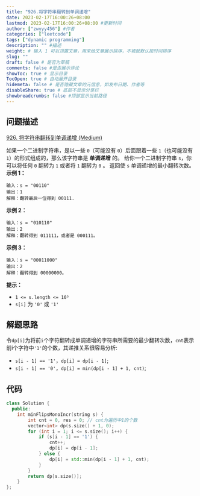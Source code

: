 ```yaml
---
title: "926.将字符串翻转到单调递增"
date: 2023-02-17T16:00:26+08:00
lastmod: 2023-02-17T16:00:26+08:00 #更新时间
author: ["zwyyy456"] #作者
categories: ["leetcode"]
tags: ["dynamic programming"]
description: "" #描述
weight: # 输入 1 可以顶置文章，用来给文章展示排序，不填就默认按时间排序
slug: ""
draft: false # 是否为草稿
comments: false #是否展示评论
showToc: true # 显示目录
TocOpen: true # 自动展开目录
hidemeta: false # 是否隐藏文章的元信息，如发布日期、作者等
disableShare: true # 底部不显示分享栏
showbreadcrumbs: false #顶部显示当前路径
---
```

## 问题描述
[926. 将字符串翻转到单调递增 (Medium)](https://leetcode.cn/problems/flip-string-to-monotone-increasing/)

如果一个二进制字符串，是以一些 `0`（可能没有 `0`）后面跟着一些 `1`（也可能没有
`1`）的形式组成的，那么该字符串是 **单调递增** 的。
给你一个二进制字符串 `s`，你可以将任何 `0` 翻转为 `1` 或者将 `1` 翻转为 `0` 。
返回使 `s` 单调递增的最小翻转次数。
**示例 1：**
```
输入：s = "00110"
输出：1
解释：翻转最后一位得到 00111.
```
**示例 2：**
```
输入：s = "010110"
输出：2
解释：翻转得到 011111，或者是 000111。
```
**示例 3：**
```
输入：s = "00011000"
输出：2
解释：翻转得到 00000000。
```
**提示：**
- `1 <= s.length <= 10⁵`
- `s[i]` 为 `'0'` 或 `'1'`

## 解题思路
令`dp[i]`为将前`i`个字符翻转成单调递增的字符串所需要的最少翻转次数，`cnt`表示前i个字符中`'1'`的个数，其递推关系很容易分析:
- `s[i - 1] == '1'`，`dp[i] = dp[i - 1]`;
- `s[i - 1] == '0'`，`dp[i] = min(dp[i - 1] + 1, cnt)`;

## 代码
```cpp
class Solution {
  public:
    int minFlipsMonoIncr(string s) {
        int cnt = 0, res = 0; // cnt为遍历中1的个数
        vector<int> dp(s.size() + 1, 0);
        for (int i = 1; i <= s.size(); i++) {
            if (s[i - 1] == '1') {
                cnt++;
                dp[i] = dp[i - 1];
            } else {
                dp[i] = std::min(dp[i - 1] + 1, cnt);
            }
        }
        return dp[s.size()];
    }
};
```